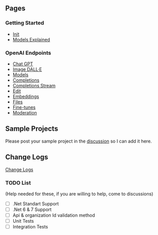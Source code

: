 ##  Pages 
### Getting Started
* [Init](Init)
* [Models Explained](Models-explained)
### OpenAI Endpoints
* [Chat GPT](Chat-GPT)
* [Image DALL·E](Dall-E)  
* [Models](Models)  
* [Completions](Completions)  
* [Completions Stream](Completions-Stream)
* [Edit](Edit)  
* [Embeddings](Embeddings)  
* [Files](Files)  
* [Fine-tunes](Fine-Tuning)  
* [Moderation](Moderation)

## Sample Projects
Please post your sample project in the [discussion](https://github.com/betalgo/openai/discussions) so I can add it here.

## Change Logs
[Change Logs](Change-Logs)
### TODO List 
(Help needed for these, if you are willing to help, come to discussions)
- [ ] .Net Standart Support
- [ ] .Net 6 & 7 Support
- [ ] Api & organization Id validation method
- [ ] Unit Tests
- [ ] Integration Tests